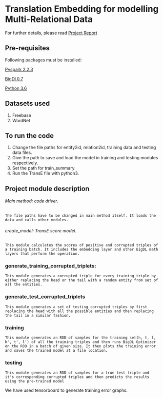 # Translation Embedding for modelling Multi-Relational Data
For further details, please read [Project Report](https://github.com/saba6099/Distributed-Big-Data-Lab-Project/blob/master/Translation_Embedding_for_modelling_multi_relational_data.pdf)
 
## Pre-requisites
Following packages must be installed:

[Pyspark 2.2.3](https://pypi.org/project/pyspark/)

[BigDl 0.7](https://pypi.org/project/BigDL/)

[Python 3.6](https://www.python.org/downloads/)

## Datasets used
1. Freebase
2. WordNet

## To run the code
   1. Change the file paths for entity2id, relation2id, training data and testing data files. 
   2. Give the path to save and load the model in training and testing modules respectively.
   3. Set the path for train_summary.
   4. Run the TransE file with python3.

## Project module description


###### Main method: code driver.
	The file paths have to be changed in main method itself. It loads the data and calls other modules.

###### create_model: TransE score model.
	This module calculates the scores of positive and corrupted triples of a training batch. It includes the embedding layer and other BigDL math layers that perform the operation.

### generate_training_corrupted_triplets: 
	This module generates a corrupted triple for every training triple by either replacing the head or the tail with a random entity from set of all the entities.

 ### generate_test_corrupted_triplets
	This module generates a set of testing corrupted triples by first replacing the head with all the possible entities and then replacing the tail in a similar fashion.

### training
	This module generates an RDD of samples for the training set(h, t, l, h', t', l') of all the training triples and then runs BigDL Optimizer on the RDD in a batch of given size. It then plots the training error and saves the trained model at a file location.

### testing
	This module generates an RDD of samples for a true test triple and it's corresponding corrupted triples and then predicts the results using the pre-trained model 

 We have used tensorboard to generate training error graphs.
